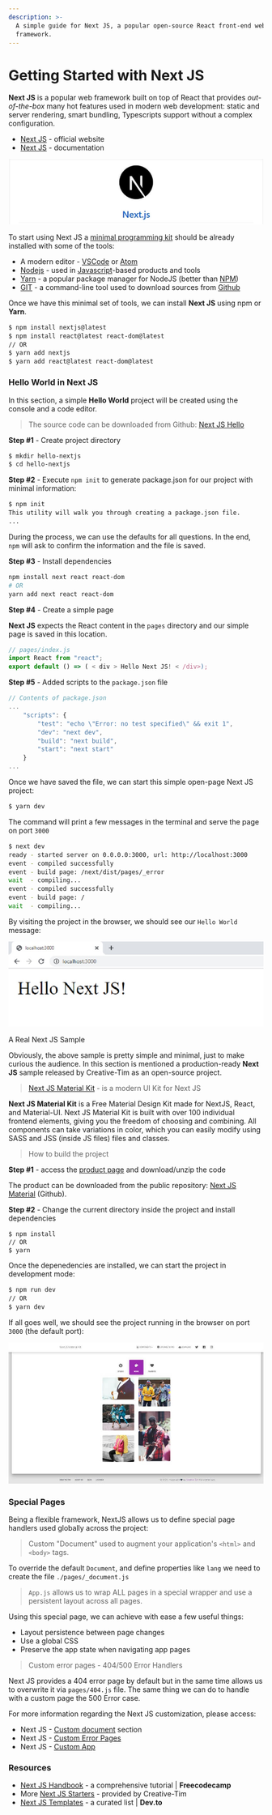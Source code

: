 ```yaml
---
description: >-
  A simple guide for Next JS, a popular open-source React front-end web
  framework.
---
```


# Getting Started with Next JS

**Next JS** is a popular web framework built on top of React that provides _out-of-the-box_ many hot features used in modern web development: static and server rendering, smart bundling, Typescripts support without a complex configuration.  

* [Next JS](https://nextjs.org/)  - official website
* [Next JS](https://nextjs.org/docs) - documentation 

![Next JS - Open-Source React Framework.](../../.gitbook/assets/next-js-react-framework.jpg)

To start using Next JS a [minimal programming kit](../tutorials/minimal-programming-kit.md) should be already installed with some of the tools:

* A modern editor - [VSCode](https://code.visualstudio.com/) or [Atom](https://atom.io/)
* [Nodejs](https://nodejs.org/en/) - used in [Javascript](https://developer.mozilla.org/en-US/docs/Web/JavaScript)-based products and tools
* [Yarn](https://yarnpkg.com/) - a popular package manager for NodeJS \(better than [NPM](https://www.npmjs.com/)\)
* [GIT](https://git-scm.com/) - a command-line tool used to download sources from [Github](https://github.com/)

Once we have this minimal set of tools, we can install **Next JS** using npm or **Yarn**.

```bash
$ npm install nextjs@latest
$ npm install react@latest react-dom@latest
// OR
$ yarn add nextjs
$ yarn add react@latest react-dom@latest
```



### Hello World in Next JS

In this section, a simple **Hello World** project will be created using the console and a code editor. 

> The source code can be downloaded from Github: [Next JS Hello](https://github.com/app-generator/hello-world-next-js)

**Step \#1** - Create project directory

```bash
$ mkdir hello-nextjs
$ cd hello-nextjs
```

**Step \#2** - Execute `npm init` to generate package.json for our project with minimal information:

```bash
$ npm init
This utility will walk you through creating a package.json file.
... 
```

During the process, we can use the defaults for all questions. In the end, `npm` will ask to confirm the information and the file is saved.

**Step \#3** - Install dependencies

```bash
npm install next react react-dom
# OR
yarn add next react react-dom
```

 **Step \#4** - Create a simple page

**Next JS** expects the React content in the `pages` directory and our simple page is saved in this location. 

```javascript
// pages/index.js
import React from "react";
export default () => ( < div > Hello Next JS! < /div>);
```

**Step \#5** - Added scripts to the `package.json` file

```javascript
// Contents of package.json
...
    "scripts": {
        "test": "echo \"Error: no test specified\" && exit 1",
        "dev": "next dev",
        "build": "next build",
        "start": "next start"
    }
...    
```

Once we have saved the file, we can start this simple open-page Next JS project:

```bash
$ yarn dev
```

The command will print a few messages in the terminal and serve the page on port `3000`

```bash
$ next dev
ready - started server on 0.0.0.0:3000, url: http://localhost:3000
event - compiled successfully
event - build page: /next/dist/pages/_error
wait  - compiling...
event - compiled successfully
event - build page: /
wait  - compiling...
```

By visiting the project in the browser, we should see our `Hello World` message:

![Next JS - Hello World Sample ](../../.gitbook/assets/next-js-hello-world.jpg)

A Real Next JS Sample

Obviously, the above sample is pretty simple and minimal, just to make curious the audience. In this section is mentioned a production-ready **Next JS** sample released by Creative-Tim as an open-source project. 

> [Next JS Material Kit](https://bit.ly/37l2piJ) - is a modern UI Kit for Next JS

**Next JS Material Kit** is a Free Material Design Kit made for NextJS, React, and Material-UI. Next JS Material Kit is built with over 100 individual frontend elements, giving you the freedom of choosing and combining. All components can take variations in color,  which you can easily modify using SASS and JSS \(inside JS files\) files and classes.

> How to build the project

**Step \#1** - access the [product page](https://bit.ly/37l2piJ) and download/unzip the code

The product can be downloaded from the public repository: [Next JS Material](https://github.com/creativetimofficial/nextjs-material-kit) \(Github\).

**Step \#2** - Change the current directory inside the project and install dependencies

```text
$ npm install 
// OR
$ yarn
```

Once the depenedencies are installed, we can start the project in development mode:

```bash
$ npm run dev
// OR
$ yarn dev
```

If all goes well, we should see the project running in the browser on port `3000` \(the default port\):

![Next JS - Material Kit Components.](../../.gitbook/assets/next-js-material-kit-components.jpg)

### Special Pages

Being a flexible framework, NextJS allows us to define special page handlers used globally across the project:

> Custom "Document"  used to augment your application's `<html>` and `<body>` tags.

 To override the default `Document`, and define properties like `lang` we need to create the file `./pages/_document.js`

> `App.js` allows us to wrap ALL pages in a special wrapper and use a persistent layout across all pages.

Using this special page, we can achieve with ease a few useful things: 

* Layout persistence between page changes
* Use a global CSS 
* Preserve the app state when navigating app pages

> Custom error pages - 404/500 Error Handlers

Next JS provides a 404 error page by default but in the same time allows us to overwrite it via   `pages/404.js` file. The same thing we can do to handle with a custom page the 500 Error case. 

For more information regarding the Next JS customization, please access: 

* Next JS - [Custom document](https://nextjs.org/docs/advanced-features/custom-document) section
* Next JS - [Custom Error Pages](https://nextjs.org/docs/advanced-features/custom-error-page)
* Next JS - [Custom App](https://nextjs.org/docs/advanced-features/custom-app)

### 

### Resources

* [Next JS Handbook](https://www.freecodecamp.org/news/the-next-js-handbook/) - a comprehensive tutorial \| **Freecodecamp** 
* More [Next JS Starters](https://bit.ly/3noTq5Q) - provided by Creative-Tim 
* [Next JS Templates](https://dev.to/sm0ke/next-js-templates-a-curated-list-56fo) - a curated list \| **Dev.to** 

